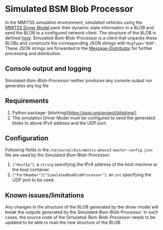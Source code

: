 # Simulated BSM Blob Processor
In the MMITSS simulation environment, simulated vehicles using the [MMITSS Driver Model](./../driver-model) pack their dynamic state information in a BLOB and send the BLOB to a configured network client. The structure of the BLOB is defined [here](./../README.md). Simulated-Bsm-Blob-Processor is a client that unpacks these BLOBs and constructs the corresponding JSON strings with `MsgType="BSM"`. These JSON strings are forwarded to the [Message-Distributor](./../../server/message-distributor) for further processing and distribution. 

## Console output and logging
Simulated-Bsm-Blob-Processor neither produces any console output nor generates any log file

## Requirements
1. Python package: (bitstring)[https://pypi.org/project/bitstring/]
2. The simulation Driver Model must be configured to send the generated blobs to above IPv4 address and the UDP port.  

## Configuration
Following fields in the `/nojournal/bin/mmitss-phase3-master-config.json` file are used by the Simulated-Bsm-Blob-Processor:
1. `["HostIp"]`: a `string` specifying the IPv4 address of the host machine or the host container.
2. `["PortNumber"]["SimulatedBsmBlobProcessor"]`: an `int` specifying the UDP port to be used.

## Known issues/limitations
Any changes in the structure of the BLOB generated by the driver model will break the outputs generated by the Simulated-Bsm-Blob-Processor. In such cases, the source code of the Simulated-Bsm-Blob-Processor needs to be updated to be able to read the new structure of the BLOB.
